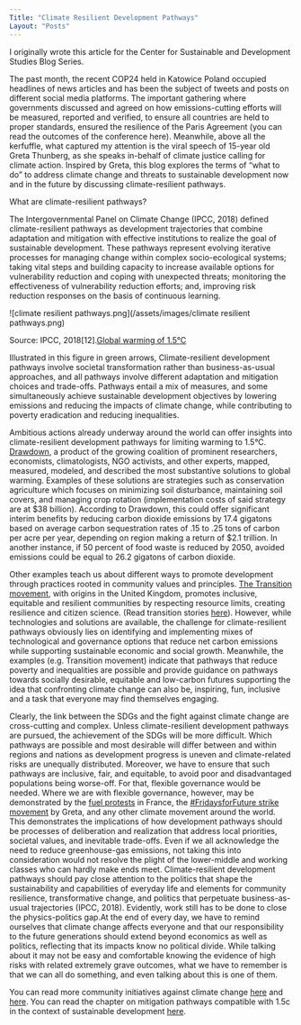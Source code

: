 ```yaml
---
Title: "Climate Resilient Development Pathways"
Layout: "Posts"
---
```


I originally wrote this article for the  Center for Sustainable and Development Studies Blog Series.

The past month, the recent COP24 held in Katowice Poland occupied headlines of news articles and has been the subject of tweets and posts on different social media platforms. The important gathering where governments discussed and agreed on how emissions-cutting efforts will be measured, reported and verified, to ensure all countries are held to proper standards, ensured the resilience of the Paris Agreement (you can read the outcomes of the conference here). Meanwhile, above all the kerfuffle, what captured my attention is the viral speech of 15-year old Greta Thunberg, as she speaks in-behalf of climate justice calling for climate action. Inspired by Greta, this blog explores the terms of “what to do” to address climate change and threats to sustainable development now and in the future by discussing climate-resilient pathways.  

What are climate-resilient pathways?

The Intergovernmental Panel on Climate Change (IPCC, 2018) defined climate-resilient pathways as development trajectories that combine adaptation and mitigation with effective institutions to realize the goal of sustainable development. These pathways represent evolving iterative processes for managing change within complex socio-ecological systems; taking vital steps and building capacity to increase available options for vulnerability reduction and coping with unexpected threats; monitoring the effectiveness of vulnerability reduction efforts; and, improving risk reduction responses on the basis of continuous learning.

![climate resilient pathways.png](/assets/images/climate resilient pathways.png) 

Source: IPCC, 2018[12].[Global warming of 1.5°C](https://www.ipcc.ch/sr15/)

Illustrated in this figure in green arrows, Climate-resilient development pathways involve societal transformation rather than business-as-usual approaches, and all pathways involve different adaptation and mitigation choices and trade-offs. Pathways entail a mix of measures, and some simultaneously achieve sustainable development objectives by lowering emissions and reducing the impacts of climate change, while contributing to poverty eradication and reducing inequalities.

Ambitious actions already underway around the world can offer insights into climate-resilient development pathways for limiting warming to 1.5°C. [Drawdown](https://www.drawdown.org), a product of the growing coalition of prominent researchers, economists, climatologists, NGO activists, and other experts, mapped, measured, modeled, and described the most substantive solutions to global warming. Examples of these solutions are strategies such as conservation agriculture which focuses on minimizing soil disturbance, maintaining soil covers, and managing crop rotation (implementation costs of said strategy are at $38 billion). According to Drawdown, this could offer significant interim benefits by reducing carbon dioxide emissions by 17.4 gigatons based on average carbon sequestration rates of .15 to .25 tons of carbon per acre per year, depending on region making a return of $2.1 trillion. In another instance, if 50 percent of food waste is reduced by 2050, avoided emissions could be equal to 26.2 gigatons of carbon dioxide. 

Other examples teach us about different ways to promote development through practices rooted in community values and principles. [The Transition movement](https://transitionnetwork.org/about-the-movement/), with origins in the United Kingdom, promotes inclusive, equitable and resilient communities by respecting resource limits, creating resilience and citizen science. (Read transition stories [here](https://transitionnetwork.org/stories/)). However, while technologies and solutions are available, the challenge for climate-resilient pathways obviously lies on identifying and implementing mixes of technological and governance options that reduce net carbon emissions while supporting sustainable economic and social growth. Meanwhile, the examples (e.g. Transition movement) indicate that pathways that reduce poverty and inequalities are possible and provide guidance on pathways towards socially desirable, equitable and low-carbon futures supporting the idea that confronting climate change can also be, inspiring, fun, inclusive and a task that everyone may find themselves engaging.

Clearly, the link between the SDGs and the fight against climate change are cross-cutting and complex. Unless climate-resilient development pathways are pursued, the achievement of the SDGs will be more difficult. Which pathways are possible and most desirable will differ between and within regions and nations as development progress is uneven and climate-related risks are unequally distributed. Moreover, we have to ensure that such pathways are inclusive, fair, and equitable, to avoid poor and disadvantaged populations being worse-off. For that, flexible governance would be needed. Where we are with flexible governance, however, may be demonstrated by the [fuel protests](https://www.bbc.com/news/world-europe-46439469) in France, the [#FridaysforFuture strike movement](https://twitter.com/hashtag/FridaysForFuture?src=hash) by Greta, and any other climate movement around the world. This demonstrates the implications of how development pathways should be processes of deliberation and realization that address local priorities, societal values, and inevitable trade-offs. Even if we all acknowledge the need to reduce greenhouse-gas emissions, not taking this into consideration would not resolve the plight of the lower-middle and working classes who can hardly make ends meet. Climate-resilient development pathways should pay close attention to the politics that shape the sustainability and capabilities of everyday life and elements for community resilience, transformative change, and politics that perpetuate business-as-usual trajectories (IPCC, 2018). Evidently, work still has to be done to close the physics-politics gap.At the end of every day, we have to remind ourselves that climate change affects everyone and that our responsibility to the future generations should extend beyond economics as well as politics, reflecting that its impacts know no political divide. While talking about it may not be easy and comfortable knowing the evidence of high risks with related extremely grave outcomes, what we have to remember is that we can all do something, and even talking about this is one of them.  

You can read more community initiatives against climate change [here](https://www.google.com/url?q=https://www.transitionblackisle.org/news.asp?newsid%3D838&sa=D&source=editors&ust=1630306253594000&usg=AOvVaw1KOoYiKcKd89tQekhR0w4B) and [here](https://climate.nasa.gov/news/1026/just-5-questions-community-initiatives-against-climate-change/).
You can read the chapter on mitigation pathways compatible with 1.5c in the context of sustainable development [here](https://www.ipcc.ch/sr15/).
